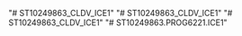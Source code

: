"# ST10249863_CLDV_ICE1" 
"# ST10249863_CLDV_ICE1" 
"# ST10249863_CLDV_ICE1" 
"# ST10249863.PROG6221.ICE1" 
